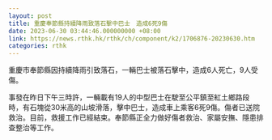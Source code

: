 ```yaml
---
layout: post
title: 重慶奉節縣持續降雨致落石擊中巴士　造成6死9傷
date: 2023-06-30 03:44:46.000000000 +08:00
link: https://news.rthk.hk/rthk/ch/component/k2/1706876-20230630.htm
categories: rthk
---
```


重慶市奉節縣因持續降雨引致落石，一輛巴士被落石擊中，造成6人死亡，9人受傷。

事發在昨日下午三時許，一輛載有19人的中型巴士在駛至公平鎮至紅土鄉路段時，有石塊從30米高的山坡滑落，擊中巴士，造成車上乘客6死9傷。傷者已送院救治。目前，救援工作已經結束。奉節縣正全力做好傷者救治、家屬安撫、隱患排查整治等工作。
